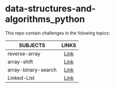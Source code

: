 # data-structures-and-algorithms_python

This repo contain challenges in the folowing topics:

|SUBJECTS  |                 LINKS             |
--------------------|:--------------------------------------------------------:|
|reverse-array       | [Link](https://github.com/azez-alhoot/data-structures-and-algorithms-python/blob/master/data_structures_and_algorithms_python/challenges/array_reverse/array_reverse.py)|
|array-shift         | [Link](https://github.com/azez-alhoot/data-structures-and-algorithms-python/blob/master/data_structures_and_algorithms_python/challenges/array_shift/array_shift.py)|
|array-binary-search | [Link](https://github.com/azez-alhoot/data-structures-and-algorithms-python/blob/master/data_structures_and_algorithms_python/challenges/array_binary_search/array_binary_search.py)|
|Linked-List         | [Link](https://github.com/azez-alhoot/data-structures-and-algorithms-python/blob/master/data_structures_and_algorithms_python/data_structures/linked_list/linked_list.py)|